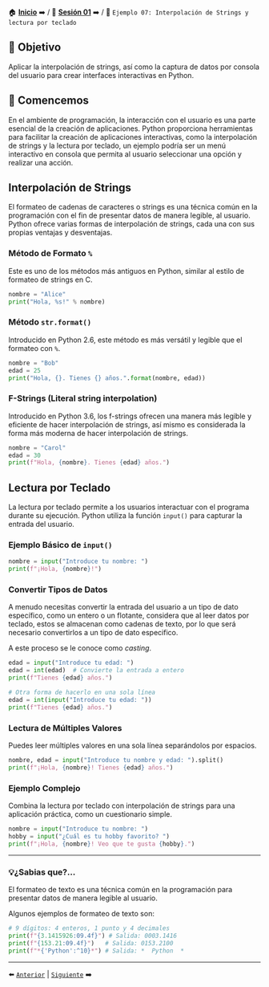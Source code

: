 🏠 [**Inicio**](../../Readme.md) ➡️ / 📖 [**Sesión 01**](../Readme.md) ➡️ / 📝 `Ejemplo 07: Interpolación de Strings y lectura por teclado`


## 🎯 Objetivo

Aplicar la interpolación de strings, así como la captura de datos por consola del usuario para crear interfaces interactivas en Python.

## 🚀 Comencemos

En el ambiente de programación, la interacción con el usuario es una parte esencial de la creación de aplicaciones. Python proporciona herramientas para facilitar la creación de aplicaciones interactivas, como la interpolación de strings y la lectura por teclado, un ejemplo podría ser un menú interactivo en consola que permita al usuario seleccionar una opción y realizar una acción.

## Interpolación de Strings

El formateo de cadenas de caracteres o strings es una técnica común en la programación con el fin de presentar datos de manera legible, al usuario. Python ofrece varias formas de interpolación de strings, cada una con sus propias ventajas y desventajas.

### Método de Formato `%`

Este es uno de los métodos más antiguos en Python, similar al estilo de formateo de strings en C.

```python
nombre = "Alice"
print("Hola, %s!" % nombre)
```

### Método `str.format()`

Introducido en Python 2.6, este método es más versátil y legible que el formateo con `%`.

```python
nombre = "Bob"
edad = 25
print("Hola, {}. Tienes {} años.".format(nombre, edad))
```

### F-Strings (Literal string interpolation)

Introducido en Python 3.6, los f-strings ofrecen una manera más legible y eficiente de hacer interpolación de strings, así mismo es considerada la forma más moderna de hacer interpolación de strings.

```python
nombre = "Carol"
edad = 30
print(f"Hola, {nombre}. Tienes {edad} años.")
```

## Lectura por Teclado

La lectura por teclado permite a los usuarios interactuar con el programa durante su ejecución. Python utiliza la función `input()` para capturar la entrada del usuario.

### Ejemplo Básico de `input()`

```python
nombre = input("Introduce tu nombre: ")
print(f"¡Hola, {nombre}!")
```

### Convertir Tipos de Datos

A menudo necesitas convertir la entrada del usuario a un tipo de dato específico, como un entero o un flotante, considera que al leer datos por teclado, estos se almacenan como cadenas de texto, por lo que será necesario convertirlos a un tipo de dato especifico.

A este proceso se le conoce como *casting*.

```python
edad = input("Introduce tu edad: ")
edad = int(edad)  # Convierte la entrada a entero
print(f"Tienes {edad} años.")

# Otra forma de hacerlo en una sola línea
edad = int(input("Introduce tu edad: "))
print(f"Tienes {edad} años.")
```

### Lectura de Múltiples Valores

Puedes leer múltiples valores en una sola línea separándolos por espacios.

```python
nombre, edad = input("Introduce tu nombre y edad: ").split()
print(f"¡Hola, {nombre}! Tienes {edad} años.")
```

### Ejemplo Complejo

Combina la lectura por teclado con interpolación de strings para una aplicación práctica, como un cuestionario simple.

```python
nombre = input("Introduce tu nombre: ")
hobby = input("¿Cuál es tu hobby favorito? ")
print(f"¡Hola, {nombre}! Veo que te gusta {hobby}.")
```

---

### 💡¿Sabias que?...

El formateo de texto es una técnica común en la programación para presentar datos de manera legible al usuario.

Algunos ejemplos de formateo de texto son:

```python
# 9 dígitos: 4 enteros, 1 punto y 4 decimales
print(f"{3.1415926:09.4f}") # Salida: 0003.1416
print(f"{153.21:09.4f}")   # Salida: 0153.2100
print(f"*{'Python':^10}*") # Salida: *  Python  *
```
---

⬅️ [`Anterior`](../Readme.md) | [`Siguiente`](../Reto-03/Readme.md) ➡️